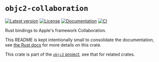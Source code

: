 # `objc2-collaboration`

[![Latest version](https://badgen.net/crates/v/objc2-collaboration)](https://crates.io/crates/objc2-collaboration)
[![License](https://badgen.net/badge/license/Zlib%20OR%20Apache-2.0%20OR%20MIT/blue)](../../LICENSE.md)
[![Documentation](https://docs.rs/objc2-collaboration/badge.svg)](https://docs.rs/objc2-collaboration/)
[![CI](https://github.com/madsmtm/objc2/actions/workflows/ci.yml/badge.svg)](https://github.com/madsmtm/objc2/actions/workflows/ci.yml)

Rust bindings to Apple's framework Collaboration.

This README is kept intentionally small to consolidate the documentation, see
[the Rust docs](https://docs.rs/objc2-collaboration/) for more details on this crate.

This crate is part of the [`objc2` project](https://github.com/madsmtm/objc2),
see that for related crates.
